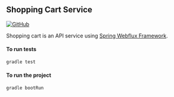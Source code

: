 Shopping Cart Service
----------------------------------------------

[![GitHub](https://github.com/josdem/shopping-cart-service/actions/workflows/main.yml/badge.svg)](https://github.com/josdem/shopping-cart-service/actions)

Shopping cart is an API service using [Spring Webflux Framework](https://docs.spring.io/spring/docs/current/spring-framework-reference/web-reactive.html).

#### To run tests

```bash
gradle test
```

#### To run the project

```bash
gradle bootRun
```